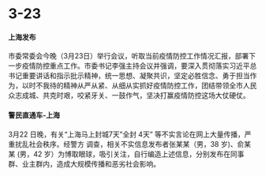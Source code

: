 # 3-23

#### 上海发布

市委常委会今晚（3月23日）举行会议，听取当前疫情防控工作情况汇报，部署下一步疫情防控重点工作。市委书记李强主持会议并强调，要深入贯彻落实习近平总书记重要讲话和指示批示精神，统一思想、凝聚共识，坚定必胜信念、勇于担当作为，以时不我待的精神从严从紧、从细从实抓好疫情防控工作，团结带领全市人民众志成城、共克时艰，咬紧牙关、一鼓作气，坚决打赢疫情防控这场大仗硬仗。

#### 警民直通车-上海

3月22 日晚，有关“上海马上封城7天”全封 4天” 等不实言论在网上大量传播，严重扰乱社会秩序。经警方 调查，相关不实信息发布者张某某（男，38 岁)、俞某某 (男，42 岁）为博取眼球，吸引关注，自行编造上述信息，分别发布在同事群、业主群内，造成大规模传播和恶劣社会影响。

